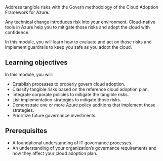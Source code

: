 Address tangible risks with the Govern methodology of the Cloud Adoption Framework for Azure. 

Any technical change introduces risk into your environment. Cloud-native tools in Azure help you to mitigate those risks and adopt the cloud with confidence.

In this module, you will learn how to evaluate and act on those risks and implement guardrails to keep you safe as you adopt the cloud.

## Learning objectives

 In this module, you will:

- Establish processes to properly govern cloud adoption.
- Classify tangible risks based on the reference cloud adoption plan.
- Integrate corporate policies to mitigate the tangible risks.
- List implementation strategies to mitigate those risks.
- Demonstrate one or more Azure policy additions that implement those strategies.
- Prioritize future governance investments.

## Prerequisites

- A foundational understanding of IT governance processes.
- An understanding of your organization’s governance requirements and how they affect your cloud adoption plan.
